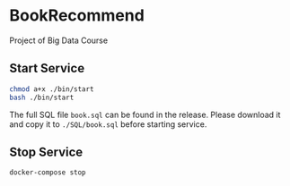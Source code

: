 # BookRecommend
Project of Big Data Course
## Start Service
```bash
chmod a+x ./bin/start
bash ./bin/start
```
The full SQL file `book.sql` can be found in the release. Please download it and copy it to `./SQL/book.sql` before starting service.
## Stop Service
```bash
docker-compose stop
```
